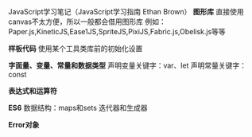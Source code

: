 JavaScript学习笔记（JavaScript学习指南 Ethan Brown）
**图形库**
直接使用canvas不太方便，所以一般都会借用图形库
例如：Paper.js,KineticJS,Ease1JS,SpriteJS,PixiJS,Fabric.js,Obelisk.js等等

**样板代码**
使用某个工具类库前的初始化设置

**字面量、变量、常量和数据类型**
声明变量关键字：var、let
声明常量关键字：const

**表达式和运算符**

**ES6**
数据结构：maps和sets
迭代器和生成器

**Error对象**
